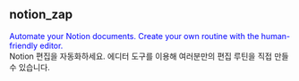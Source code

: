 ## notion_zap
<span style="color:blue">Automate your Notion documents. Create your own routine with the human-friendly editor.</span>  
Notion 편집을 자동화하세요. 에디터 도구를 이용해 여러분만의 편집 루틴을 직접 만들 수 있습니다.  
